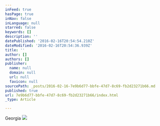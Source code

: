 ```yaml
---
inFeed: true
hasPage: true
inNav: false
inLanguage: null
starred: false
keywords: []
description: ''
datePublished: '2016-02-16T20:54:54.210Z'
dateModified: '2016-02-16T20:54:36.939Z'
title: ''
author: []
authors: []
publisher:
  name: null
  domain: null
  url: null
  favicon: null
sourcePath: _posts/2016-02-16-7e9b6d77-bbfe-47d7-8c69-fb2d23271b66.md
published: true
url: 7e9b6d77-bbfe-47d7-8c69-fb2d23271b66/index.html
_type: Article

---
```

Georgia
![](https://the-grid-user-content.s3-us-west-2.amazonaws.com/659f7089-ae63-4aed-a183-f6871cbce1c3.jpg)